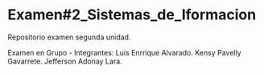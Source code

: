 # Examen#2_Sistemas_de_Iformacion
Repositorio examen segunda unidad.

Examen en Grupo - Integrantes:
Luis Enrrique Alvarado.
Kensy Pavelly Gavarrete.
Jefferson Adonay Lara.
